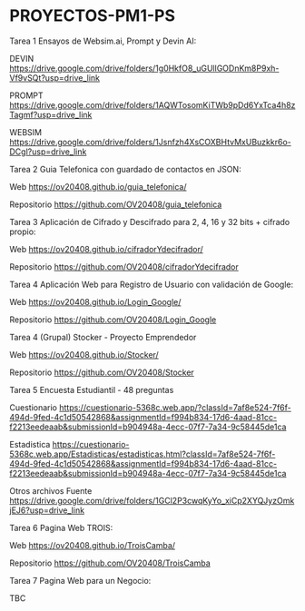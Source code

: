 # PROYECTOS-PM1-PS
Tarea 1 Ensayos de Websim.ai, Prompt y Devin AI:

DEVIN
https://drive.google.com/drive/folders/1g0HkfO8_uGUllGODnKm8P9xh-Vf9vSQt?usp=drive_link


PROMPT
https://drive.google.com/drive/folders/1AQWTosomKiTWb9pDd6YxTca4h8zTagmf?usp=drive_link


WEBSIM
https://drive.google.com/drive/folders/1Jsnfzh4XsCOXBHtvMxUBuzkkr6o-DCgl?usp=drive_link


Tarea 2 Guia Telefonica con guardado de contactos en JSON:

Web
https://ov20408.github.io/guia_telefonica/


Repositorio
https://github.com/OV20408/guia_telefonica


Tarea 3 Aplicación de Cifrado y Descifrado para 2, 4, 16 y 32 bits + cifrado propio:

Web
https://ov20408.github.io/cifradorYdecifrador/


Repositorio
https://github.com/OV20408/cifradorYdecifrador


Tarea 4 Aplicación Web para Registro de Usuario con validación de Google:

Web
https://ov20408.github.io/Login_Google/


Repositorio
https://github.com/OV20408/Login_Google


Tarea 4 (Grupal) Stocker - Proyecto Emprendedor

Web
https://ov20408.github.io/Stocker/

Repositorio
https://github.com/OV20408/Stocker

Tarea 5 Encuesta Estudiantil - 48 preguntas

Cuestionario
https://cuestionario-5368c.web.app/?classId=7af8e524-7f6f-494d-9fed-4c1d50542868&assignmentId=f994b834-17d6-4aad-81cc-f2213eedeaab&submissionId=b904948a-4ecc-07f7-7a34-9c58445de1ca


Estadistica
https://cuestionario-5368c.web.app/Estadisticas/estadisticas.html?classId=7af8e524-7f6f-494d-9fed-4c1d50542868&assignmentId=f994b834-17d6-4aad-81cc-f2213eedeaab&submissionId=b904948a-4ecc-07f7-7a34-9c58445de1ca


Otros archivos Fuente
https://drive.google.com/drive/folders/1GCl2P3cwqKyYo_xiCp2XYQJyzOmkjEJ6?usp=drive_link


Tarea 6 Pagina Web TROIS:

Web
https://ov20408.github.io/TroisCamba/


Repositorio
https://github.com/OV20408/TroisCamba




Tarea 7 Pagina Web para un Negocio:

TBC

